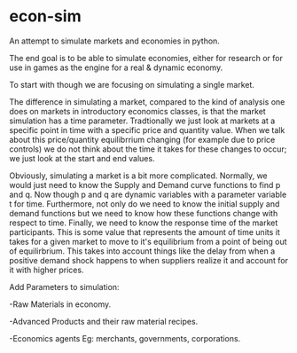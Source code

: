 # econ-sim
An attempt to simulate markets and economies in python.

The end goal is to be able to simulate economies, either for research or for use in games as the engine for a real & dynamic economy.

To start with though we are focusing on simulating a single market.

The difference in simulating a market, compared to the kind of analysis one does on markets in introductory economics classes, is that the market simulation has a time parameter. Tradtionally we just look at markets at a specific point in time with a specific price and quantity value. When we talk about this price/quantity equilibrrium changing (for example due to price controls) we do not think about the time it takes for these changes to occur; we just look at the start and end values. 

Obviously, simulating a market is a bit more complicated. Normally, we would just need to know the Supply and Demand curve functions to find p and q. Now though p and q are dynamic variables with a parameter variable t for time. Furthermore, not only do we need to know the initial supply and demand functions but we need to know how these functions change with respect to time. Finally, we need to know the response time of the market participants. This is some value that represents the amount of time units it takes for a given market to move to it's equilibrium from a point of being out of equilirbrium. This takes into account things like the delay from when a positive demand shock happens to when suppliers realize it and account for it with higher prices.  


Add Parameters to simulation:

-Raw Materials in economy.

-Advanced Products and their raw material recipes.

-Economics agents Eg: merchants, governments, corporations.

